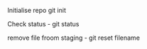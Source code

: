 Initialise repo 
git init

Check status - git status

remove file froom staging - git reset filename
